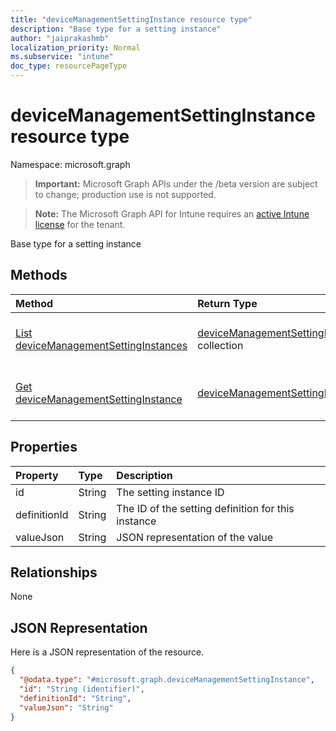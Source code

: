 ```yaml
---
title: "deviceManagementSettingInstance resource type"
description: "Base type for a setting instance"
author: "jaiprakashmb"
localization_priority: Normal
ms.subservice: "intune"
doc_type: resourcePageType
---
```


# deviceManagementSettingInstance resource type

Namespace: microsoft.graph

> **Important:** Microsoft Graph APIs under the /beta version are subject to change; production use is not supported.

> **Note:** The Microsoft Graph API for Intune requires an [active Intune license](https://go.microsoft.com/fwlink/?linkid=839381) for the tenant.

Base type for a setting instance

## Methods
|Method|Return Type|Description|
|:---|:---|:---|
|[List deviceManagementSettingInstances](../api/intune-deviceintent-devicemanagementsettinginstance-list.md)|[deviceManagementSettingInstance](../resources/intune-deviceintent-devicemanagementsettinginstance.md) collection|List properties and relationships of the [deviceManagementSettingInstance](../resources/intune-deviceintent-devicemanagementsettinginstance.md) objects.|
|[Get deviceManagementSettingInstance](../api/intune-deviceintent-devicemanagementsettinginstance-get.md)|[deviceManagementSettingInstance](../resources/intune-deviceintent-devicemanagementsettinginstance.md)|Read properties and relationships of the [deviceManagementSettingInstance](../resources/intune-deviceintent-devicemanagementsettinginstance.md) object.|

## Properties
|Property|Type|Description|
|:---|:---|:---|
|id|String|The setting instance ID|
|definitionId|String|The ID of the setting definition for this instance|
|valueJson|String|JSON representation of the value|

## Relationships
None

## JSON Representation
Here is a JSON representation of the resource.
<!-- {
  "blockType": "resource",
  "keyProperty": "id",
  "@odata.type": "microsoft.graph.deviceManagementSettingInstance"
}
-->
``` json
{
  "@odata.type": "#microsoft.graph.deviceManagementSettingInstance",
  "id": "String (identifier)",
  "definitionId": "String",
  "valueJson": "String"
}
```
